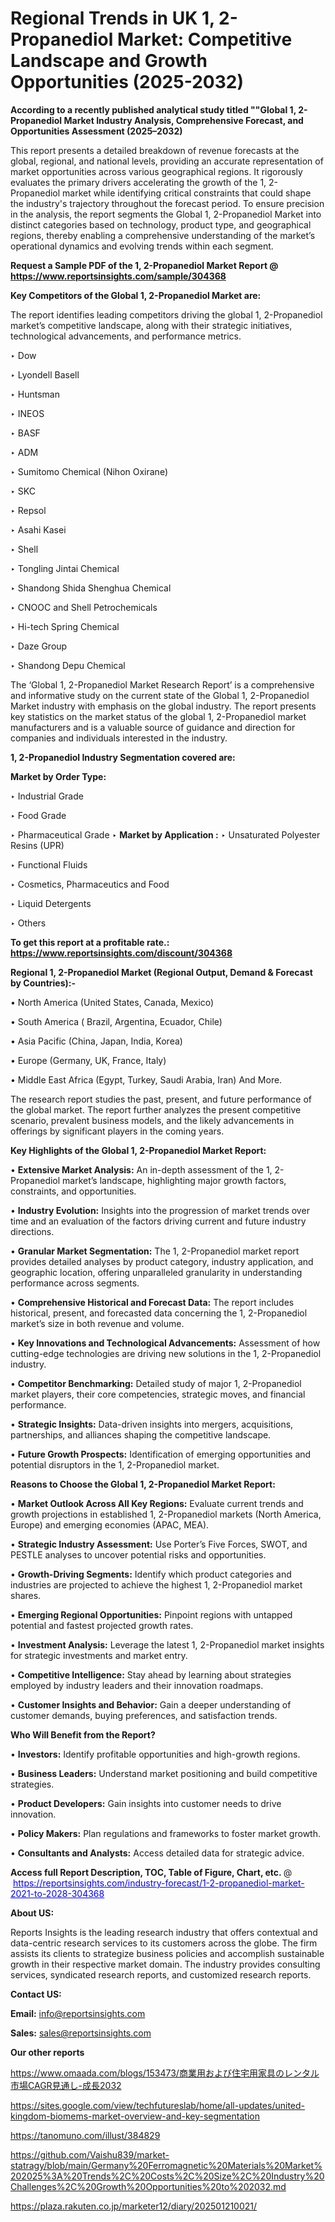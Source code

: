 # Regional Trends in UK 1, 2-Propanediol Market: Competitive Landscape and Growth Opportunities (2025-2032)

<strong>According to a recently published analytical study titled ""Global 1, 2-Propanediol Market Industry Analysis, Comprehensive Forecast, and Opportunities Assessment (2025–2032)</strong>

This report presents a detailed breakdown of revenue forecasts at the global, regional, and national levels, providing an accurate representation of market opportunities across various geographical regions. It rigorously evaluates the primary drivers accelerating the growth of the 1, 2-Propanediol market while identifying critical constraints that could shape the industry's trajectory throughout the forecast period. To ensure precision in the analysis, the report segments the Global 1, 2-Propanediol Market into distinct categories based on technology, product type, and geographical regions, thereby enabling a comprehensive understanding of the market’s operational dynamics and evolving trends within each segment.

<strong>Request a Sample PDF of the 1, 2-Propanediol Market Report </strong><strong>@<a href=https://www.reportsinsights.com/sample/304368 style=color:#0000ff;> https://www.reportsinsights.com/sample/304368</a></strong></font>

<strong>Key Competitors of the Global 1, 2-Propanediol Market are:</strong>

The report identifies leading competitors driving the global 1, 2-Propanediol market’s competitive landscape, along with their strategic initiatives, technological advancements, and performance metrics.

‣ Dow

‣ Lyondell Basell

‣ Huntsman

‣ INEOS

‣ BASF

‣ ADM

‣ Sumitomo Chemical (Nihon Oxirane)

‣ SKC

‣ Repsol

‣ Asahi Kasei

‣ Shell

‣ Tongling Jintai Chemical

‣ Shandong Shida Shenghua Chemical

‣ CNOOC and Shell Petrochemicals

‣ Hi-tech Spring Chemical

‣ Daze Group

‣ Shandong Depu Chemical

The ‘Global 1, 2-Propanediol Market Research Report’ is a comprehensive and informative study on the current state of the Global 1, 2-Propanediol Market industry with emphasis on the global industry. The report presents key statistics on the market status of the global 1, 2-Propanediol market manufacturers and is a valuable source of guidance and direction for companies and individuals interested in the industry.

<strong>1, 2-Propanediol Industry Segmentation covered are:</strong>

<strong>Market by Order Type: </strong>

‣ Industrial Grade

‣ Food Grade

‣ Pharmaceutical Grade
‣ 
<strong>Market by Application :</strong>
‣ Unsaturated Polyester Resins (UPR)

‣ Functional Fluids

‣ Cosmetics, Pharmaceutics and Food

‣ Liquid Detergents

‣ Others

<strong>To get this report at a profitable rate.: <a href=https://www.reportsinsights.com/discount/304368 style=color:#0000ff;>https://www.reportsinsights.com/discount/304368</a></strong></font>

<strong>Regional 1, 2-Propanediol Market (Regional Output, Demand &amp; Forecast by Countries):-</strong>

• North America (United States, Canada, Mexico)

• South America ( Brazil, Argentina, Ecuador, Chile)

• Asia Pacific (China, Japan, India, Korea)

• Europe (Germany, UK, France, Italy)

• Middle East Africa (Egypt, Turkey, Saudi Arabia, Iran) And More.

The research report studies the past, present, and future performance of the global market. The report further analyzes the present competitive scenario, prevalent business models, and the likely advancements in offerings by significant players in the coming years.

<strong>Key Highlights of the Global 1, 2-Propanediol Market Report:</strong>

• <strong>Extensive Market Analysis:</strong> An in-depth assessment of the 1, 2-Propanediol market’s landscape, highlighting major growth factors, constraints, and opportunities.

• <strong>Industry Evolution:</strong> Insights into the progression of market trends over time and an evaluation of the factors driving current and future industry directions.

• <strong>Granular Market Segmentation:</strong> The 1, 2-Propanediol market report provides detailed analyses by product category, industry application, and geographic location, offering unparalleled granularity in understanding performance across segments.

• <strong>Comprehensive Historical and Forecast Data:</strong> The report includes historical, present, and forecasted data concerning the 1, 2-Propanediol market’s size in both revenue and volume.

• <strong>Key Innovations and Technological Advancements:</strong> Assessment of how cutting-edge technologies are driving new solutions in the 1, 2-Propanediol industry.

• <strong>Competitor Benchmarking:</strong> Detailed study of major 1, 2-Propanediol market players, their core competencies, strategic moves, and financial performance.

• <strong>Strategic Insights:</strong> Data-driven insights into mergers, acquisitions, partnerships, and alliances shaping the competitive landscape.

• <strong>Future Growth Prospects:</strong> Identification of emerging opportunities and potential disruptors in the 1, 2-Propanediol market.

<strong>Reasons to Choose the Global 1, 2-Propanediol Market Report:</strong>

• <strong>Market Outlook Across All Key Regions:</strong> Evaluate current trends and growth projections in established 1, 2-Propanediol markets (North America, Europe) and emerging economies (APAC, MEA).

• <strong>Strategic Industry Assessment:</strong> Use Porter’s Five Forces, SWOT, and PESTLE analyses to uncover potential risks and opportunities.

• <strong>Growth-Driving Segments:</strong> Identify which product categories and industries are projected to achieve the highest 1, 2-Propanediol market shares.

• <strong>Emerging Regional Opportunities:</strong> Pinpoint regions with untapped potential and fastest projected growth rates.

• <strong>Investment Analysis:</strong> Leverage the latest 1, 2-Propanediol market insights for strategic investments and market entry.

• <strong>Competitive Intelligence:</strong> Stay ahead by learning about strategies employed by industry leaders and their innovation roadmaps.

• <strong>Customer Insights and Behavior:</strong> Gain a deeper understanding of customer demands, buying preferences, and satisfaction trends.

<strong>Who Will Benefit from the Report?</strong>

• <strong>Investors:</strong> Identify profitable opportunities and high-growth regions.

• <strong>Business Leaders:</strong> Understand market positioning and build competitive strategies.

• <strong>Product Developers:</strong> Gain insights into customer needs to drive innovation.

• <strong>Policy Makers:</strong> Plan regulations and frameworks to foster market growth.

• <strong>Consultants and Analysts:</strong> Access detailed data for strategic advice.
</ul>
<strong>Access full Report Description, TOC, Table of Figure, Chart, etc. </strong>@  <a href=https://reportsinsights.com/industry-forecast/1-2-propanediol-market-2021-to-2028-304368 style=color:#0000ff;>https://reportsinsights.com/industry-forecast/1-2-propanediol-market-2021-to-2028-304368</a></font>

<strong><strong>About US</strong>:</strong>

Reports Insights is the leading research industry that offers contextual and data-centric research services to its customers across the globe. The firm assists its clients to strategize business policies and accomplish sustainable growth in their respective market domain. The industry provides consulting services, syndicated research reports, and customized research reports.

<strong>Contact US:</strong>

<p class=""""><b>Email:</b> <a href=mailto:info@reportsinsights.com>info@reportsinsights.com</a></p>
<p class=""""><b>Sales:</b> <a href=mailto:sales@reportsinsights.com>sales@reportsinsights.com</a></p>

<strong>Our other reports</strong>

<a href=https://www.omaada.com/blogs/153473/商業用および住宅用家具のレンタル市場CAGR見通し-成長2032>https://www.omaada.com/blogs/153473/商業用および住宅用家具のレンタル市場CAGR見通し-成長2032</a>

<a href=https://sites.google.com/view/techfutureslab/home/all-updates/united-kingdom-biomems-market-overview-and-key-segmentation>https://sites.google.com/view/techfutureslab/home/all-updates/united-kingdom-biomems-market-overview-and-key-segmentation</a>

<a href=https://tanomuno.com/illust/384829>https://tanomuno.com/illust/384829</a>

<a href=https://github.com/Vaishu839/market-statragy/blob/main/Germany%20Ferromagnetic%20Materials%20Market%202025%3A%20Trends%2C%20Costs%2C%20Size%2C%20Industry%20Challenges%2C%20Growth%20Opportunities%20to%202032.md>https://github.com/Vaishu839/market-statragy/blob/main/Germany%20Ferromagnetic%20Materials%20Market%202025%3A%20Trends%2C%20Costs%2C%20Size%2C%20Industry%20Challenges%2C%20Growth%20Opportunities%20to%202032.md</a>

<a href=https://plaza.rakuten.co.jp/marketer12/diary/202501210021/>https://plaza.rakuten.co.jp/marketer12/diary/202501210021/</a>

